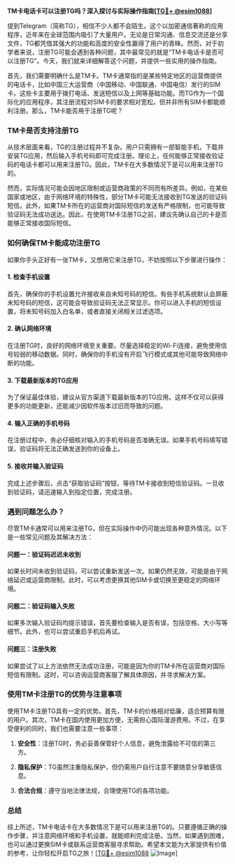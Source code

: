 **TM卡电话卡可以注册TG吗？深入探讨与实际操作指南[[TG💪+ @esim1088](https://t.me/s/esim1088)]**

提到Telegram（简称TG），相信不少人都不会陌生。这个以加密通信著称的应用程序，近年来在全球范围内吸引了大量用户。无论是日常沟通、信息交流还是分享文件，TG都凭借其强大的功能和高度的安全性赢得了用户的青睐。然而，对于初学者来说，注册TG可能会遇到各种问题，其中最常见的就是“TM卡电话卡是否可以注册TG”。今天，我们就来详细解答这个问题，并提供一些实用的操作指南。

首先，我们需要明确什么是TM卡。TM卡通常指的是某些特定地区的运营商提供的电话卡，比如中国三大运营商（中国移动、中国联通、中国电信）发行的SIM卡。这些卡主要用于拨打电话、发送短信以及上网等基础功能。而TG作为一个国际化的应用程序，其注册流程对SIM卡的要求相对宽松，但并非所有SIM卡都能顺利注册。那么，TM卡能否用于注册TG呢？

### TM卡是否支持注册TG

从技术层面来看，TG的注册过程并不复杂。用户只需拥有一部智能手机，下载并安装TG应用，然后输入手机号码即可完成注册。理论上，任何能够正常接收验证码的电话卡都可以用来注册TG。因此，TM卡在大多数情况下是可以用来注册TG的。

然而，实际情况可能会因地区限制或运营商政策的不同而有所差异。例如，在某些国家或地区，由于网络环境的特殊性，部分TM卡可能无法接收到TG发送的验证码短信。此外，如果TM卡所在的运营商对国际短信的发送有严格限制，也可能导致验证码无法成功送达。因此，在使用TM卡注册TG之前，建议先确认自己的卡是否能够正常接收国际短信。

### 如何确保TM卡能成功注册TG

如果你手头正好有一张TM卡，又想用它来注册TG，不妨按照以下步骤进行操作：

#### 1. 检查手机设置

首先，确保你的手机设置允许接收来自未知号码的短信。有些手机系统默认会屏蔽未知号码的短信，这可能会导致验证码无法正常显示。你可以进入手机的短信设置，将未知号码加入白名单，或者直接关闭相关过滤选项。

#### 2. 确认网络环境

在注册TG时，良好的网络环境至关重要。尽量选择稳定的Wi-Fi连接，避免使用信号较弱的移动数据。同时，确保你的手机没有开启飞行模式或其他可能导致网络中断的功能。

#### 3. 下载最新版本的TG应用

为了保证最佳体验，建议从官方渠道下载最新版本的TG应用。这样不仅可以获得更多的功能更新，还能减少因软件版本过旧而导致的问题。

#### 4. 输入正确的手机号码

在注册过程中，务必仔细核对输入的手机号码是否准确无误。如果手机号码填写错误，验证码将无法正确发送到你的设备上。

#### 5. 接收并输入验证码

完成上述步骤后，点击“获取验证码”按钮，等待TM卡接收到短信验证码。一旦收到验证码，请迅速输入到指定位置，完成注册。

### 遇到问题怎么办？

尽管TM卡通常可以用来注册TG，但在实际操作中仍可能出现各种意外情况。以下是一些常见问题及其解决方法：

#### 问题一：验证码迟迟未收到

如果长时间未收到验证码，可以尝试重新发送一次。如果仍然无效，可能是由于网络延迟或运营商限制。此时，可以考虑更换其他SIM卡或切换至更稳定的网络环境。

#### 问题二：验证码输入失败

如果多次输入验证码均提示错误，首先要检查输入是否有误，包括空格、大小写等细节。此外，也可以尝试重启手机后再试。

#### 问题三：注册失败

如果尝试了以上方法依然无法成功注册，可能是因为你的TM卡所在运营商对国际短信有限制。这时，可以咨询运营商客服了解具体原因，并寻求解决方案。

### 使用TM卡注册TG的优势与注意事项

使用TM卡注册TG具有一定的优势。首先，TM卡的价格相对低廉，适合预算有限的用户。其次，TM卡在国内使用更加方便，无需担心国际漫游费用。不过，在享受便利的同时，我们也需要注意一些事项：

1. **安全性**：注册TG时，务必妥善保管好个人信息，避免泄露给不可信的第三方。
   
2. **隐私保护**：TG虽然注重隐私保护，但仍需用户自行注意不要随意分享敏感信息。

3. **合法合规**：遵守当地法律法规，合理使用TG的各项功能。

### 总结

综上所述，TM卡电话卡在大多数情况下是可以用来注册TG的。只要遵循正确的操作步骤，并注意网络环境和手机设置，就能顺利完成注册。当然，如果遇到困难，也可以通过更换SIM卡或联系运营商客服寻求帮助。希望本文能为大家提供有价值的参考，让你轻松开启TG之旅！[[TG💪+ @esim1088](https://t.me/s/esim1088) ![Image](https://i.postimg.cc/4NQfJmqS/Snipaste-2025-05-13-00-14-12.png)]